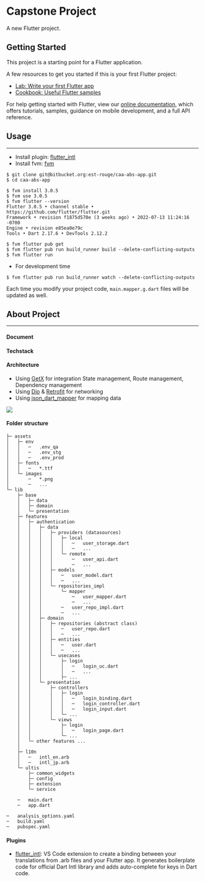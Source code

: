 # Capstone Project

A new Flutter project.

## Getting Started

This project is a starting point for a Flutter application.

A few resources to get you started if this is your first Flutter project:

- [Lab: Write your first Flutter app](https://flutter.dev/docs/get-started/codelab)
- [Cookbook: Useful Flutter samples](https://flutter.dev/docs/cookbook)

For help getting started with Flutter, view our
[online documentation](https://flutter.dev/docs), which offers tutorials,
samples, guidance on mobile development, and a full API reference.

## Usage

---

- Install plugin: [flutter_intl](https://marketplace.visualstudio.com/items?itemName=localizely.flutter-intl)
- Install fvm: [fvm](https://fvm.app/docs/getting_started/installation)

```shell
$ git clone git@bitbucket.org:est-rouge/caa-abs-app.git
$ cd caa-abs-app

$ fvm install 3.0.5
$ fvm use 3.0.5
$ fvm flutter --version
Flutter 3.0.5 • channel stable • https://github.com/flutter/flutter.git
Framework • revision f1875d570e (3 weeks ago) • 2022-07-13 11:24:16 -0700
Engine • revision e85ea0e79c
Tools • Dart 2.17.6 • DevTools 2.12.2

$ fvm flutter pub get
$ fvm flutter pub run build_runner build --delete-conflicting-outputs
$ fvm flutter run
```

- For development time

```shell
$ fvm flutter pub run build_runner watch --delete-conflicting-outputs
```

Each time you modify your project code, `main.mapper.g.dart` files will be updated as well.

## About Project

---

#### Document

#### Techstack

#### Architecture

- Using [GetX](https://github.com/jonataslaw/getx) for integration State management, Route management, Dependency management
- Using [Dio](https://pub.dev/packages/dio) & [Retrofit](https://pub.dev/packages/retrofit) for networking
- Using [json_dart_mapper](https://pub.dev/packages/dart_json_mapper) for mapping data

![](/assets/architecture/architecture.png)

#### Folder structure

```
├─ assets
│   ├─ env
│   │   ─   .env_qa
│   │   ─   .env_stg
│   │   ─   .env_prod
│   ├─ fonts
│   │   ─   *.ttf
│   └─ images
│       ─   *.png
│       ─   ...
└─ lib
    ├─ base
    │   ├─ data
    │   ├─ domain
    │   └─ presentation
    ├─ features
    │   ├─ authentication
    │   │   ├─ data
    │   │   │   ├─ providers (datasources)
    │   │   │   │   ├─ local
    │   │   │   │   │   ─   user_storage.dart
    │   │   │   │   │   ─   ...
    │   │   │   │   └─ remote
    │   │   │   │       ─   user_api.dart
    │   │   │   │       ─   ...
    │   │   │   ├─ models
    │   │   │   │   ─   user_model.dart
    │   │   │   │   ─   ...
    │   │   │   └─ repositories_impl
    │   │   │       └─ mapper
    │   │   │           ─   user_mapper.dart
    │   │   │           ─   ...
    │   │   │       ─   user_repo_impl.dart
    │   │   │       ─   ...
    │   │   ├─ domain
    │   │   │   ├─ repositories (abstract class)
    │   │   │   │   ─   user_repo.dart
    │   │   │   │   ─   ...
    │   │   │   ├─ entities
    │   │   │   │   ─   user.dart
    │   │   │   │   ─   ...
    │   │   │   └─ usecases
    │   │   │       ├─ login
    │   │   │       │   ─   login_uc.dart
    │   │   │       │   ─   ...
    │   │   │       ├─ ...
    │   │   └─ presentation
    │   │       ├─ controllers
    │   │       │   ├─ login
    │   │       │   │   ─   login_binding.dart
    │   │       │   │   ─   login_controller.dart
    │   │       │   │   ─   login_input.dart
    │   │       │   └─ ...
    │   │       └─ views
    │   │           ├─ login
    │   │           │   ─   login_page.dart
    │   │           └─ ...
    │   └─ other features ...
    │
    ├─ l10n
    │   ─   intl_en.arb
    │   ─   intl_jp.arb
    └─ ultis
        ├─ common_widgets
        ├─ config
        ├─ extension
        └─ service

    ─   main.dart
    ─   app.dart

─   analysis_options.yaml
─   build.yaml
─   pubspec.yaml
```

#### Plugins

- [flutter_intl](https://marketplace.visualstudio.com/items?itemName=localizely.flutter-intl): VS Code extension to create a binding between your translations from .arb files and your Flutter app. It generates boilerplate code for official Dart Intl library and adds auto-complete for keys in Dart code.
